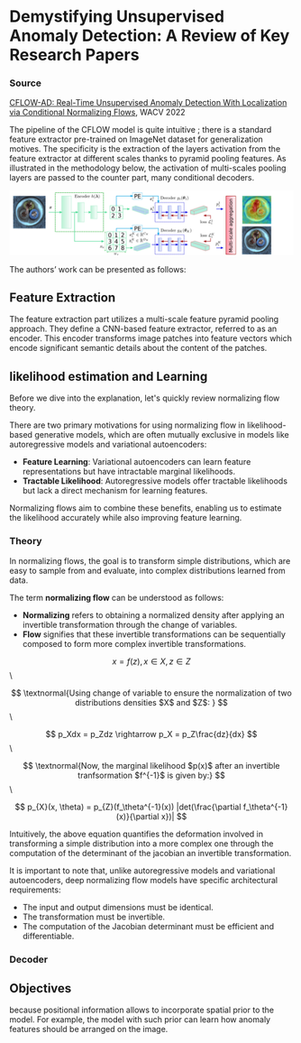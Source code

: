 
# Demystifying Unsupervised Anomaly Detection: A Review of Key Research Papers

### Source
[CFLOW-AD: Real-Time Unsupervised Anomaly Detection With Localization via Conditional Normalizing Flows](https://openaccess.thecvf.com/content/WACV2022/html/Gudovskiy_CFLOW-AD_Real-Time_Unsupervised_Anomaly_Detection_With_Localization_via_Conditional_Normalizing_WACV_2022_paper.html), WACV 2022


The pipeline of the CFLOW model is quite intuitive ; there is a standard feature extractor pre-trained on ImageNet dataset for generalization motives. The specificity is the extraction of the layers activation from the feature extractor at different scales thanks to pyramid pooling features. As illustrated in the methodology below, the activation of multi-scales pooling layers are passed to the counter part, many conditional decoders.  

<img src="figures/cflow/pipeline.png" alt="drawing" width="600"/>

The authors’ work can be presented as follows:

## Feature Extraction

The feature extraction part utilizes a multi-scale feature pyramid pooling approach. They define a CNN-based feature extractor, referred to as an encoder. This encoder transforms image patches into feature vectors which encode significant semantic details about the content of the patches. 

## likelihood estimation and Learning

Before we dive into the explanation, let's quickly review normalizing flow theory.

There are two primary motivations for using normalizing flow in likelihood-based generative models, which are often mutually exclusive in models like autoregressive models and variational autoencoders:

- **Feature Learning**: Variational autoencoders can learn feature representations but have intractable marginal likelihoods.
- **Tractable Likelihood**: Autoregressive models offer tractable likelihoods but lack a direct mechanism for learning features.

Normalizing flows aim to combine these benefits, enabling us to estimate the likelihood accurately while also improving feature learning.

### Theory

In normalizing flows, the goal is to transform simple distributions, which are easy to sample from and evaluate, into complex distributions learned from data.

The term **normalizing flow** can be understood as follows:

- **Normalizing** refers to obtaining a normalized density after applying an invertible transformation through the change of variables.
- **Flow** signifies that these invertible transformations can be sequentially composed to form more complex invertible transformations.

$$
x = f(z), x\in X, z \in Z 
$$\\

$$
\textnormal{Using change of variable to ensure the normalization of two distributions densities $X$ and $Z$: }
$$\\

$$
p_Xdx = p_Zdz \rightarrow p_X = p_Z\frac{dz}{dx} 
$$\\

$$
\textnormal{Now, the marginal likelihood $p(x)$ after an invertible tranfsormation $f^{-1}$ is given by:} 
$$\\

$$
p_{X}(x, \theta) = p_{Z}(f_\theta^{-1}(x)) |det(\frac{\partial f_\theta^{-1}(x)}{\partial x})|
$$

Intuitively, the above equation quantifies the deformation involved in transforming a simple distribution into a more complex one through the computation of the determinant of the jacobian an invertible transformation.

It is important to note that, unlike autoregressive models and variational autoencoders, deep normalizing flow models have specific architectural requirements:

- The input and output dimensions must be identical.
- The transformation must be invertible.
- The computation of the Jacobian determinant must be efficient and differentiable.

### Decoder

## Objectives

because positional information allows to incorporate spatial prior to the model. For example, the model with such prior can learn how anomaly features should be arranged on the image.

